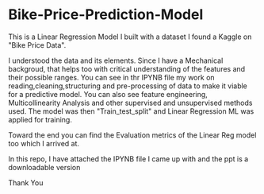 # Bike-Price-Prediction-Model
This is a Linear Regression Model I built with a dataset I found a Kaggle on "Bike Price Data".

I understood the data and its elements. Since I have a Mechanical backgroud, that helps too with critical understanding of the features and their possible ranges.
You can see in thr IPYNB file my work on reading,cleaning,structuring and pre-processing of data to make it viable for a predictive model. You can also see feature engineering, Multicollinearity Analysis and other supervised and unsupervised methods used. The model was then "Train_test_split" and Linear Regression ML was applied for training.

Toward the end you can find the Evaluation metrics of the Linear Reg model too which I arrived at.

In this repo, I have attached the IPYNB file I came up with and the ppt is a downloadable version

Thank You
